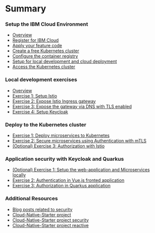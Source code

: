 # Summary

<!-- Rules of SUMMARY.md are here: https://docs.gitbook.com/integrations/github/content-configuration#summary -->
<!-- All headings MUST be THREE hashmarks (###) -->
<!-- Indented bullets (4 spaces) will make the first line be a section -->

### Setup the IBM Cloud Environment

* [Overview](pre-work/README.md)
* [Register for IBM Cloud](pre-work/1-REGISTER.md)
* [Apply your feature code](pre-work/2-FEATURECODE.md)
* [Create a free Kubernetes cluster](pre-work/3-CREATE_KUBERNETES_CLUSTER.md)
* [Configure the container registry](pre-work/4-CONTAINER_REGISTRY.md)
* [Setup for local development and cloud deployment](pre-work/5-SETUP-ALL.md)
* [Access the Kubernetes cluster](pre-work/6-ACCESS_TO_CLUSTER.md)

### Local development exercises

* [Overview](app-env-exercise-01/README.md)
* [Exercise 1: Setup Istio](app-env-exercise-01/SETUP_ISTIO.md)
* [Exercise 2: Expose Istio Ingress gateway](app-env-exercise-01/SETUP_ISTIO_INGRESS.md)
* [Exercise 3: Expose the gateway via DNS with TLS enabled](app-env-exercise-01/SETUP_ISTIO_INGRESS_TLS.md)
* [Exercise 4: Setup Keycloak](app-env-exercise-01/SETUP_KEYCLOAK.md)

### Deploy to the Kubernetes cluster  

* [Exercise 1: Deploy microservices to Kubernetes](p-sec-exercise-01/README.md)
* [Exercise 2: Secure microservices using Authentication with mTLS](p-sec-exercise-02/README.md)
* [(Optional) Exercise 3: Authorization with Istio](p-sec-exercise-03/README.md)

### Application security with Keycloak and Quarkus

* [(Optional) Exercise 1: Setup the web-application and Microservices locally](app-sec-exercise-01/README.md)
* [Exercise 2: Authentication in Vue.js fronted application](app-sec-exercise-01/APPLICATION_AUTHENTICATION.md) 
* [Exercise 3: Authorization in Quarkus application ](app-sec-exercise-01/APPLICATION_AUTHORIZATION.md)

### Additional Resources

* [Blog posts related to security](BLOGS.md)
* [Cloud-Native-Starter project](https://github.com/IBM/cloud-native-starter)
* [Cloud-Native-Starter project security](https://github.com/IBM/cloud-native-starter/security)
* [Cloud-Native-Starter project reactive](https://github.com/IBM/cloud-native-starter/security)


